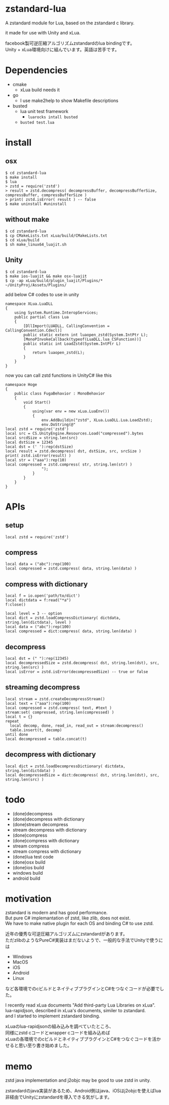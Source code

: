# zstandard-lua

A zstandard module for Lua, based on the zstandard c library.

it made for use with Unity and xLua.

facebook製可逆圧縮アルゴリズムzstandardのlua bindingです。<br>
Unity + xLua環境向けに組んでいます。英語は苦手です。

# Dependencies

* cmake
    * xLua build needs it
* go
    * I use make2help to show Makefile descriptions
* busted
    * lua unit test framework
        * `luarocks intall busted`
    * `busted test.lua`

# install

## osx

```
$ cd zstandard-lua
$ make install
$ lua
> zstd = require('zstd')
> result = zstd.decompress( decompressBuffer, decompressBufferSize, compressBuffer, compressBufferSize )
> print( zstd.isError( result ) -- false
$ make uninstall #uninstall
```

## without make

```
$ cd zstandard-lua
$ cp CMakeLists.txt xLua/build/CMakeLists.txt
$ cd xLua/build
$ sh make_linux64_luajit.sh
```

## Unity

```
$ cd zstandard-lua
$ make ios-luajit && make osx-luajit
$ cp -ap xLua/build/plugin_luajit/Plugins/* ~/UnityProj/Assets/Plugins/
```

add below C# codes to use in unity

```
namespace XLua.LuaDLL
{
    using System.Runtime.InteropServices;
    public partial class Lua
    {
        [DllImport(LUADLL, CallingConvention = CallingConvention.Cdecl)]
        public static extern int luaopen_zstd(System.IntPtr L);
        [MonoPInvokeCallback(typeof(LuaDLL.lua_CSFunction))]
        public static int LoadZstd(System.IntPtr L)
        {
            return luaopen_zstd(L);
        }
    }
}
```

now you can call zstd functions in UnityC# like this

```
namespace Hoge
{
    public class FugaBehavior : MonoBehavior
    {
        void Start()
        {
            using(var env = new xLua.LuaEnv())
            {
                env.AddBuildin("zstd", XLua.LuaDLL.Lua.LoadZstd);
                env.DoString(@"
local zstd = require('zstd')
local src = CS.UnityEngine.Resources.Load("compressed").bytes
local srcdSize = string.len(src)
local dstSize = 12345
local dst = (' '):rep(dstSize)
local result = zstd.decompress( dst, dstSize, src, srcSize )
print( zstd.isError(result) )
local str = ("aaa"):rep(10)
local compressed = zstd.compress( str, string.len(str) )
                ");
            }        
        }
    }
}
```
# APIs

## setup

```
local zstd = require('zstd')
```

## compress

```
local data = ("abc"):rep(100)
local compressed = zstd.compress( data, string.len(data) )
```

## compress with dictionary

```
local f = io.open('path/to/dict')
local dictdata = f:read("*a")
f:close()

local level = 3 -- option
local dict = zstd.loadCompressDictionary( dictdata, string.len(dictdata), level )
local data = ("abc"):rep(100)
local compressed = dict:compress( data, string.len(data) )
```

## decompress

```
local dst = (" "):rep(12345)
local decompressedSize = zstd.decompress( dst, string.len(dst), src, string.len(src) )
local isError = zstd.isError(decompressedSize) -- true or false
```

## streaming decompress

```
local stream = zstd.createDecompressStream()
local text = ("aaa"):rep(100)
local compressed = zstd.compress( text, #text )
stream:set( compressed, string.len(compressed) )
local t = {}
repeat
  local decomp, done, read_in, read_out = stream:decompress()
  table.insert(t, decomp)
until done
local decompressed = table.concat(t)
```

## decompress with dictionary

```
local dict = zstd.loadDecompressDictionary( dictdata, string.len(dictdata) )
local decompressedSize = dict:decompress( dst, string.len(dst), src, string.len(src) )
```

# todo

* (done)decompress
* (done)decompress with dictionary
* (done)stream decompress
* stream decompress with dictionary
* (done)compress
* (done)compress with dictionary
* stream compress
* stream compress with dictionary
* (done)lua test code
* (done)osx build
* (done)ios build
* windows build
* android build

# motivation

zstandard is modern and has good performance.<br>
But pure C# implemantation of zstd, like zlib, does not exist.<br>
We have to make native plugin for each OS and binding C# to use zstd.

近年の優秀な可逆圧縮アルゴリズムにzstandardがあります。<br>
ただzlibのようなPureC#実装はまだないようで、一般的な手法でUnityで使うには

* Windows
* MacOS
* iOS
* Android
* Linux

など各環境でのcビルドとネイティブプラグインとC#をつなぐコードが必要でした。

I recently read xLua documents  "Add third-party Lua Libraries on xLua".<br>
lua-rapidjson, described in xLua's documents, similer to zstandard. <br>
and I started to implement zstandard binding.

xLuaのlua-rapidjsonの組み込みを調べていたところ、<br>
同様にzstd cコードとwrapper cコードを組み込めば<br>
xLuaの各環境でのcビルドとネイティブプラグインとC#をつなぐコードを活かせると思い至り書き始めました。

# memo

zstd java implementation and j2objc may be good to use zstd in unity.

zstandardのjava実装があるため、Android側はjava、iOSはj2objcを使えばlua非経由でUnityにzstandardを導入できる気がします。

